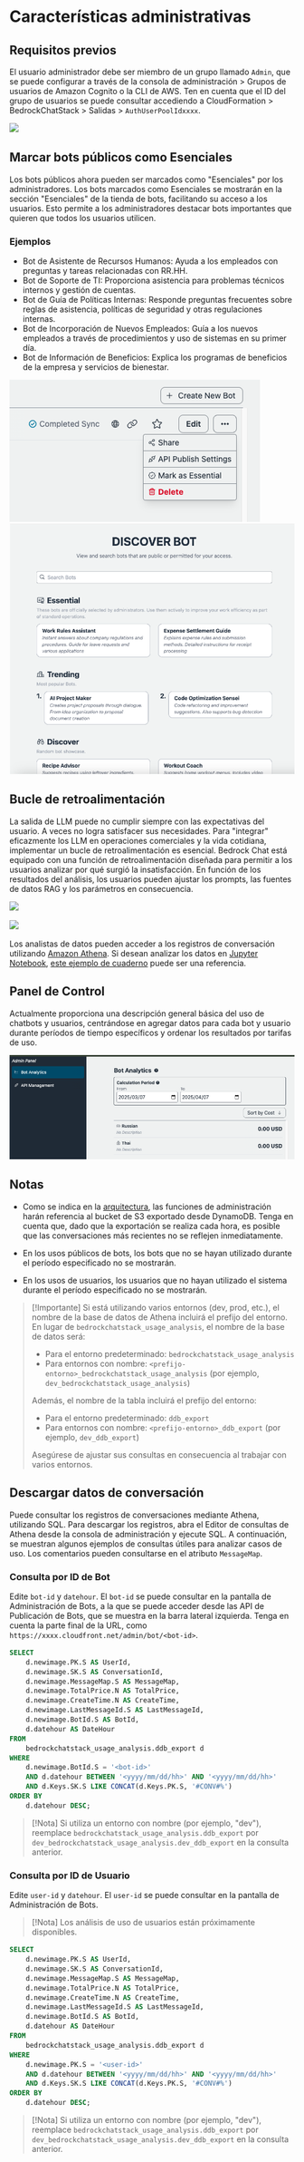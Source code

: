 # Características administrativas

## Requisitos previos

El usuario administrador debe ser miembro de un grupo llamado `Admin`, que se puede configurar a través de la consola de administración > Grupos de usuarios de Amazon Cognito o la CLI de AWS. Ten en cuenta que el ID del grupo de usuarios se puede consultar accediendo a CloudFormation > BedrockChatStack > Salidas > `AuthUserPoolIdxxxx`.

![](./imgs/group_membership_admin.png)

## Marcar bots públicos como Esenciales

Los bots públicos ahora pueden ser marcados como "Esenciales" por los administradores. Los bots marcados como Esenciales se mostrarán en la sección "Esenciales" de la tienda de bots, facilitando su acceso a los usuarios. Esto permite a los administradores destacar bots importantes que quieren que todos los usuarios utilicen.

### Ejemplos

- Bot de Asistente de Recursos Humanos: Ayuda a los empleados con preguntas y tareas relacionadas con RR.HH.
- Bot de Soporte de TI: Proporciona asistencia para problemas técnicos internos y gestión de cuentas.
- Bot de Guía de Políticas Internas: Responde preguntas frecuentes sobre reglas de asistencia, políticas de seguridad y otras regulaciones internas.
- Bot de Incorporación de Nuevos Empleados: Guía a los nuevos empleados a través de procedimientos y uso de sistemas en su primer día.
- Bot de Información de Beneficios: Explica los programas de beneficios de la empresa y servicios de bienestar.

![](./imgs/admin_bot_menue.png)
![](./imgs/bot_store.png)

## Bucle de retroalimentación

La salida de LLM puede no cumplir siempre con las expectativas del usuario. A veces no logra satisfacer sus necesidades. Para "integrar" eficazmente los LLM en operaciones comerciales y la vida cotidiana, implementar un bucle de retroalimentación es esencial. Bedrock Chat está equipado con una función de retroalimentación diseñada para permitir a los usuarios analizar por qué surgió la insatisfacción. En función de los resultados del análisis, los usuarios pueden ajustar los prompts, las fuentes de datos RAG y los parámetros en consecuencia.

![](./imgs/feedback_loop.png)

![](./imgs/feedback-using-claude-chat.png)

Los analistas de datos pueden acceder a los registros de conversación utilizando [Amazon Athena](https://aws.amazon.com/jp/athena/). Si desean analizar los datos en [Jupyter Notebook](https://jupyter.org/), [este ejemplo de cuaderno](../examples/notebooks/feedback_analysis_example.ipynb) puede ser una referencia.

## Panel de Control

Actualmente proporciona una descripción general básica del uso de chatbots y usuarios, centrándose en agregar datos para cada bot y usuario durante períodos de tiempo específicos y ordenar los resultados por tarifas de uso.

![](./imgs/admin_bot_analytics.png)

## Notas

- Como se indica en la [arquitectura](../README.md#architecture), las funciones de administración harán referencia al bucket de S3 exportado desde DynamoDB. Tenga en cuenta que, dado que la exportación se realiza cada hora, es posible que las conversaciones más recientes no se reflejen inmediatamente.

- En los usos públicos de bots, los bots que no se hayan utilizado durante el período especificado no se mostrarán.

- En los usos de usuarios, los usuarios que no hayan utilizado el sistema durante el período especificado no se mostrarán.

> [!Importante]
> Si está utilizando varios entornos (dev, prod, etc.), el nombre de la base de datos de Athena incluirá el prefijo del entorno. En lugar de `bedrockchatstack_usage_analysis`, el nombre de la base de datos será:
>
> - Para el entorno predeterminado: `bedrockchatstack_usage_analysis`
> - Para entornos con nombre: `<prefijo-entorno>_bedrockchatstack_usage_analysis` (por ejemplo, `dev_bedrockchatstack_usage_analysis`)
>
> Además, el nombre de la tabla incluirá el prefijo del entorno:
>
> - Para el entorno predeterminado: `ddb_export`
> - Para entornos con nombre: `<prefijo-entorno>_ddb_export` (por ejemplo, `dev_ddb_export`)
>
> Asegúrese de ajustar sus consultas en consecuencia al trabajar con varios entornos.

## Descargar datos de conversación

Puede consultar los registros de conversaciones mediante Athena, utilizando SQL. Para descargar los registros, abra el Editor de consultas de Athena desde la consola de administración y ejecute SQL. A continuación, se muestran algunos ejemplos de consultas útiles para analizar casos de uso. Los comentarios pueden consultarse en el atributo `MessageMap`.

### Consulta por ID de Bot

Edite `bot-id` y `datehour`. El `bot-id` se puede consultar en la pantalla de Administración de Bots, a la que se puede acceder desde las API de Publicación de Bots, que se muestra en la barra lateral izquierda. Tenga en cuenta la parte final de la URL, como `https://xxxx.cloudfront.net/admin/bot/<bot-id>`.

```sql
SELECT
    d.newimage.PK.S AS UserId,
    d.newimage.SK.S AS ConversationId,
    d.newimage.MessageMap.S AS MessageMap,
    d.newimage.TotalPrice.N AS TotalPrice,
    d.newimage.CreateTime.N AS CreateTime,
    d.newimage.LastMessageId.S AS LastMessageId,
    d.newimage.BotId.S AS BotId,
    d.datehour AS DateHour
FROM
    bedrockchatstack_usage_analysis.ddb_export d
WHERE
    d.newimage.BotId.S = '<bot-id>'
    AND d.datehour BETWEEN '<yyyy/mm/dd/hh>' AND '<yyyy/mm/dd/hh>'
    AND d.Keys.SK.S LIKE CONCAT(d.Keys.PK.S, '#CONV#%')
ORDER BY
    d.datehour DESC;
```

> [!Nota]
> Si utiliza un entorno con nombre (por ejemplo, "dev"), reemplace `bedrockchatstack_usage_analysis.ddb_export` por `dev_bedrockchatstack_usage_analysis.dev_ddb_export` en la consulta anterior.

### Consulta por ID de Usuario

Edite `user-id` y `datehour`. El `user-id` se puede consultar en la pantalla de Administración de Bots.

> [!Nota]
> Los análisis de uso de usuarios están próximamente disponibles.

```sql
SELECT
    d.newimage.PK.S AS UserId,
    d.newimage.SK.S AS ConversationId,
    d.newimage.MessageMap.S AS MessageMap,
    d.newimage.TotalPrice.N AS TotalPrice,
    d.newimage.CreateTime.N AS CreateTime,
    d.newimage.LastMessageId.S AS LastMessageId,
    d.newimage.BotId.S AS BotId,
    d.datehour AS DateHour
FROM
    bedrockchatstack_usage_analysis.ddb_export d
WHERE
    d.newimage.PK.S = '<user-id>'
    AND d.datehour BETWEEN '<yyyy/mm/dd/hh>' AND '<yyyy/mm/dd/hh>'
    AND d.Keys.SK.S LIKE CONCAT(d.Keys.PK.S, '#CONV#%')
ORDER BY
    d.datehour DESC;
```

> [!Nota]
> Si utiliza un entorno con nombre (por ejemplo, "dev"), reemplace `bedrockchatstack_usage_analysis.ddb_export` por `dev_bedrockchatstack_usage_analysis.dev_ddb_export` en la consulta anterior.